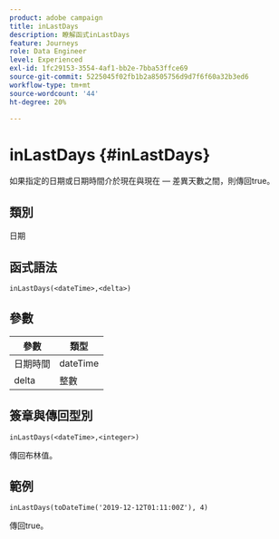 ```yaml
---
product: adobe campaign
title: inLastDays
description: 瞭解函式inLastDays
feature: Journeys
role: Data Engineer
level: Experienced
exl-id: 1fc29153-3554-4af1-bb2e-7bba53ffce69
source-git-commit: 5225045f02fb1b2a8505756d9d7f6f60a32b3ed6
workflow-type: tm+mt
source-wordcount: '44'
ht-degree: 20%

---
```


# inLastDays {#inLastDays}

如果指定的日期或日期時間介於現在與現在 — 差異天數之間，則傳回true。

## 類別

日期

## 函式語法

`inLastDays(<dateTime>,<delta>)`

## 參數

| 參數 | 類型 |
|-----------|------------------|
| 日期時間 | dateTime |
| delta | 整數 |

## 簽章與傳回型別

`inLastDays(<dateTime>,<integer>)`

傳回布林值。

## 範例

`inLastDays(toDateTime('2019-12-12T01:11:00Z'), 4)`

傳回true。
